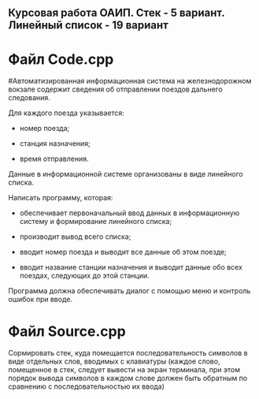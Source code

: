 ## Курсовая работа ОАИП. Стек - 5 вариант. Линейный список - 19 вариант
          
# Файл Code.cpp

#Автоматизированная информационная система на железнодорожном вокзале содержит сведения об отправлении поездов дальнего следования.

Для каждого поезда указывается:

* номер поезда;

* станция назначения;

* время отправления.

Данные в информационной системе организованы в виде линейного списка.

Написать программу, которая:

* обеспечивает первоначальный ввод данных в информационную систему и формирование линейного списка;

* производит вывод всего списка;

* вводит номер поезда и выводит все данные об этом поезде;

* вводит название станции назначения и выводит данные обо всех поездах, следующих до этой станции.

Программа должна обеспечивать диалог с помощью меню и контроль ошибок при вводе.


 # Файл Source.cpp
                         
Cормировать стек, куда помещается последовательность символов в виде отдельных слов, вводимых с клавиатуры (каждое слово, помещенное в стек, следует вывести на экран терминала, при этом порядок вывода символов в каждом слове должен быть обратным по сравнению с последовательностью их ввода)
          
